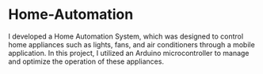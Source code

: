 # Home-Automation
I developed a Home Automation System, which was designed to control home appliances such as lights, fans, and air conditioners through a mobile application. In this project, I utilized an Arduino microcontroller to manage and optimize the operation of these appliances.
